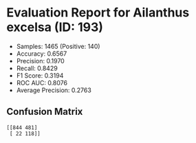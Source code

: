 # Evaluation Report for Ailanthus excelsa (ID: 193)
- Samples: 1465 (Positive: 140)
- Accuracy: 0.6567
- Precision: 0.1970
- Recall: 0.8429
- F1 Score: 0.3194
- ROC AUC: 0.8076
- Average Precision: 0.2763

## Confusion Matrix
```
[[844 481]
 [ 22 118]]
```